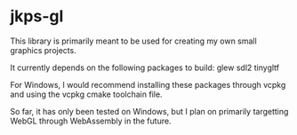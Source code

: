 # jkps-gl

This library is primarily meant to be used for creating my own small graphics projects.

It currently depends on the following packages to build:
glew
sdl2
tinygltf

For Windows, I would recommend installing these packages through vcpkg and using the vcpkg cmake toolchain file.

So far, it has only been tested on Windows, but I plan on primarily targetting WebGL through WebAssembly in the future.

